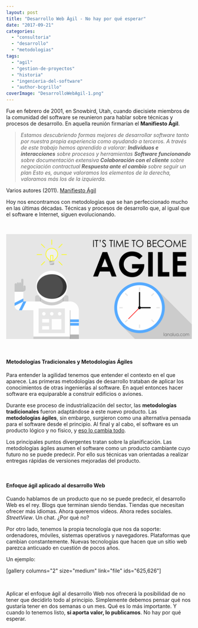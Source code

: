 ```yaml
---
layout: post
title: "Desarrollo Web Ágil - No hay por qué esperar"
date: "2017-09-21"
categories: 
  - "consultoria"
  - "desarrollo"
  - "metodologias"
tags: 
  - "agil"
  - "gestion-de-proyectos"
  - "historia"
  - "ingenieria-del-software"
  - "author-bcgrillo"
coverImage: "DesarrolloWebAgil-1.png"
---
```


Fue en febrero de 2001, en Snowbird, Utah, cuando diecisiete miembros de la comunidad del software se reunieron para hablar sobre técnicas y procesos de desarrollo. En aquella reunión firmarían el **Manifiesto Ágil**.

> _Estamos descubriendo formas mejores de desarrollar software tanto por nuestra propia experiencia como ayudando a terceros. A través de este trabajo hemos aprendido a valorar:_ _**Individuos e interacciones** sobre procesos y herramientas_ _**Software funcionando** sobre documentación extensiva_ _**Colaboración con el cliente** sobre negociación contractual_ _**Respuesta ante el cambio** sobre seguir un plan_ _Esto es, aunque valoramos los elementos de la derecha, valoramos más los de la izquierda._

Varios autores (2011). [Manifiesto Ágil](http://agilemanifesto.org/iso/es/manifesto.html)

Hoy nos encontramos con metodologías que se han perfeccionado mucho en las últimas décadas. Técnicas y procesos de desarrollo que, al igual que el software e Internet, siguen evolucionando.

 

![](/images/DesarrolloWebAgil-1.png)

 

#### Metodologías Tradicionales y Metodologías Ágiles

Para entender la agilidad tenemos que entender el contexto en el que aparece. Las primeras metodologías de desarrollo trataban de aplicar los conocimientos de otras ingenierías al software. En aquel entonces hacer software era equiparable a construir edificios o aviones.

Durante ese proceso de industrialización del sector, las **metodologías tradicionales** fueron adaptándose a este nuevo producto. Las **metodologías ágiles**, sin embargo, surgieron como una alternativa pensada para el software desde el principio. Al final y al cabo, el software es un producto lógico y no físico, y [eso lo cambia todo](https://lanalua.com/blog/hello-world-parte-1).

Los principales puntos divergentes tratan sobre la planificación. Las metodologías ágiles asumen el software como un producto cambiante cuyo futuro no se puede predecir. Por ello sus técnicas van orientadas a realizar entregas rápidas de versiones mejoradas del producto.

 

#### Enfoque ágil aplicado al desarrollo Web

Cuando hablamos de un producto que no se puede predecir, el desarrollo Web es el rey. Blogs que terminan siendo tiendas. Tiendas que necesitan ofrecer más idiomas. Ahora queremos vídeos. Ahora redes sociales. _StreetView_. Un chat. ¿Por qué no?

Por otro lado, tenemos la propia tecnología que nos da soporte: ordenadores, móviles, sistemas operativos y navegadores. Plataformas que cambian constantemente. Nuevas tecnologías que hacen que un sitio web parezca anticuado en cuestión de pocos años.

Un ejemplo:

\[gallery columns="2" size="medium" link="file" ids="625,626"\]

 

Aplicar el enfoque ágil al desarrollo Web nos ofrecerá la posibilidad de no tener que decidirlo todo al principio. Simplemente debemos pensar qué nos gustaría tener en dos semanas o un mes. Qué es lo más importante. Y cuando lo tenemos listo, **si aporta valor, lo publicamos**. No hay por qué esperar.
